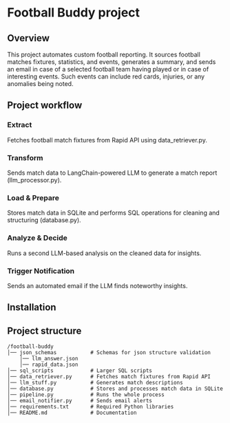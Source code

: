# Football Buddy project

## Overview
This project automates custom football reporting. It sources football matches
fixtures, statistics, and events, generates a summary, and sends an email 
in case of a selected football team having played or in case of interesting events. 
Such events can include red cards, injuries, or any anomalies being noted. 

## Project workflow
### Extract
Fetches football match fixtures from Rapid API using data_retriever.py.
### Transform
Sends match data to LangChain-powered LLM to generate a match report (llm_processor.py).
### Load & Prepare
Stores match data in SQLite and performs SQL operations for cleaning and structuring (database.py).
### Analyze & Decide
Runs a second LLM-based analysis on the cleaned data for insights.
### Trigger Notification
Sends an automated email if the LLM finds noteworthy insights.

## Installation

## Project structure
```
/football-buddy 
│── json_schemas           # Schemas for json structure validation
    │── llm_answer.json 
    │── rapid_data.json
│── sql_scripts            # Larger SQL scripts
│── data_retriever.py      # Fetches match fixtures from Rapid API 
│── llm_stuff.py           # Generates match descriptions 
│── database.py            # Stores and processes match data in SQLite 
│── pipeline.py            # Runs the whole process 
│── email_notifier.py      # Sends email alerts 
│── requirements.txt       # Required Python libraries 
│── README.md              # Documentation 
```

